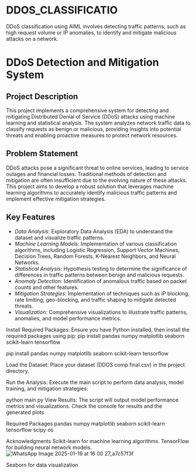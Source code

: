 # DDOS_CLASSIFICATIO
 DDoS classification using AIML involves detecting traffic patterns, such as high request volume or IP anomalies, to identify and mitigate malicious attacks on a network.
# DDoS Detection and Mitigation System

## Project Description
This project implements a comprehensive system for detecting and mitigating Distributed Denial of Service (DDoS) attacks using machine learning and statistical analysis. The system analyzes network traffic data to classify requests as benign or malicious, providing insights into potential threats and enabling proactive measures to protect network resources.

## Problem Statement
DDoS attacks pose a significant threat to online services, leading to service outages and financial losses. Traditional methods of detection and mitigation are often insufficient due to the evolving nature of these attacks. This project aims to develop a robust solution that leverages machine learning algorithms to accurately identify malicious traffic patterns and implement effective mitigation strategies.

## Key Features
- *Data Analysis*: Exploratory Data Analysis (EDA) to understand the dataset and visualize traffic patterns.
- *Machine Learning Models*: Implementation of various classification algorithms, including Logistic Regression, Support Vector Machines, Decision Trees, Random Forests, K-Nearest Neighbors, and Neural Networks.
- *Statistical Analysis*: Hypothesis testing to determine the significance of differences in traffic patterns between benign and malicious requests.
- *Anomaly Detection*: Identification of anomalous traffic based on packet counts and other features.
- *Mitigation Strategies*: Implementation of techniques such as IP blocking, rate limiting, geo-blocking, and traffic shaping to mitigate detected threats.
- *Visualization*: Comprehensive visualizations to illustrate traffic patterns, anomalies, and model performance metrics.

Install Required Packages: Ensure you have Python installed, then install the required packages using pip:
pip install pandas numpy matplotlib seaborn scikit-learn tensorflow

pip install pandas numpy matplotlib seaborn scikit-learn tensorflow

Load the Dataset: Place your dataset (DDOS comp final.csv) in the project directory.

Run the Analysis: Execute the main script to perform data analysis, model training, and mitigation strategies:

python main.py
View Results: The script will output model performance metrics and visualizations. Check the console for results and the generated plots

Required Packages
pandas
numpy
matplotlib
seaborn
scikit-learn
tensorflow
scipy
os


Acknowledgments
Scikit-learn for machine learning algorithms.
TensorFlow for building neural network models.![WhatsApp Image 2025-01-19 at 16 00 27_a7c57f3f](https://github.com/user-attachments/assets/356b2768-25a1-4d60-8afa-c1515128a9ef)

Seaborn for data visualization
